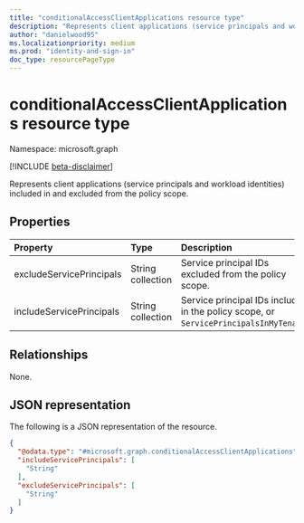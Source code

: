 ```yaml
---
title: "conditionalAccessClientApplications resource type"
description: "Represents client applications (service principals and workload identities) included in and excluded from the policy scope."
author: "danielwood95"
ms.localizationpriority: medium
ms.prod: "identity-and-sign-in"
doc_type: resourcePageType
---
```


# conditionalAccessClientApplications resource type

Namespace: microsoft.graph

[!INCLUDE [beta-disclaimer](../../includes/beta-disclaimer.md)]

Represents client applications (service principals and workload identities) included in and excluded from the policy scope.

## Properties
|Property|Type|Description|
|:---|:---|:---|
|excludeServicePrincipals|String collection|Service principal IDs excluded from the policy scope.|
|includeServicePrincipals|String collection|Service principal IDs included in the policy scope, or `ServicePrincipalsInMyTenant`. |

## Relationships
None.

## JSON representation
The following is a JSON representation of the resource.
<!-- {
  "blockType": "resource",
  "@odata.type": "microsoft.graph.conditionalAccessClientApplications"
}
-->
``` json
{
  "@odata.type": "#microsoft.graph.conditionalAccessClientApplications",
  "includeServicePrincipals": [
    "String"
  ],
  "excludeServicePrincipals": [
    "String"
  ]
}
```

